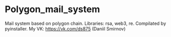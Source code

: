 # Polygon_mail_system
Mail system based on polygon chain. Libraries: rsa, web3, re. Compilated by pyinstaller.
My VK: https://vk.com/ds875 (Daniil Smirnov)
